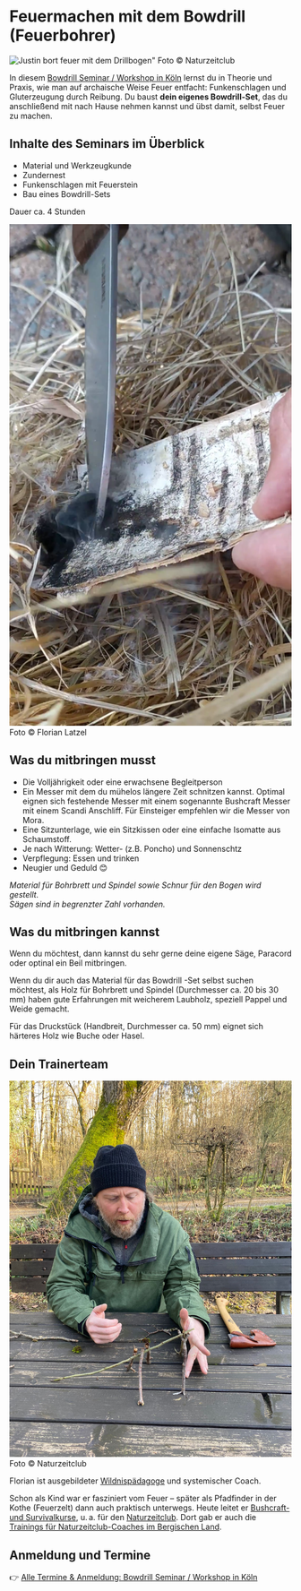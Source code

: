 # Feuermachen mit dem Bowdrill (Feuerbohrer)

![Justin bort feuer mit dem Drillbogen"](/images/justin-bowdrill-action.jpg)
Foto © Naturzeitclub

In diesem [Bowdrill Seminar / Workshop in Köln](https://florian.latzel.io/seminare/bowdrill-feuermachen.html) 
lernst du in Theorie und Praxis, 
wie man auf archaische Weise Feuer entfacht: Funkenschlagen und Gluterzeugung durch Reibung. 
Du baust **dein eigenes Bowdrill-Set**, 
das du anschließend mit nach Hause nehmen kannst und übst damit, selbst Feuer zu machen.

## Inhalte des Seminars im Überblick

- Material und Werkzeugkunde
- Zundernest
- Funkenschlagen mit Feuerstein
- Bau eines Bowdrill-Sets

Dauer ca. 4 Stunden  

![Übertragung der erzeugten Glut in das Glutnest](
/images/bowdrill-glut-uebertragung-glutnest.png "Übertragung der erzeugten Glut in das Glutnest")
Foto © Florian Latzel

## Was du mitbringen musst

- Die Volljährigkeit oder eine erwachsene Begleitperson
- Ein Messer mit dem du mühelos längere Zeit schnitzen kannst. 
Optimal eignen sich festehende Messer mit einem sogenannte Bushcraft Messer 
mit einem Scandi Anschliff. Für Einsteiger empfehlen wir die Messer von Mora.
- Eine Sitzunterlage, wie ein Sitzkissen oder eine einfache Isomatte aus Schaumstoff.
- Je nach Witterung: Wetter- (z.B. Poncho) und Sonnenschtz 
- Verpflegung: Essen und trinken
- Neugier und Geduld 😊  

*Material für Bohrbrett und Spindel sowie Schnur für den Bogen wird gestellt.  
Sägen sind in begrenzter Zahl vorhanden.*

## Was du mitbringen kannst

Wenn du möchtest, dann kannst du sehr gerne deine eigene Säge, Paracord
oder optinal ein Beil mitbringen.

Wenn du dir auch das Material für das Bowdrill -Set selbst suchen möchtest,
als Holz für Bohrbrett und Spindel (Durchmesser ca. 20 bis 30 mm) haben gute Erfahrungen mit weicherem Laubholz, 
speziell Pappel und Weide gemacht.

Für das Druckstück (Handbreit, Durchmesser ca. 50 mm) eignet sich härteres Holz wie Buche oder Hasel.

## Dein Trainerteam

![Florian baut das Modell einer Debris Hut](/images/florian-latzel-modell-debris-hut.jpg)
Foto © Naturzeitclub

Florian ist ausgebildeter [Wildnispädagoge](https://florian.latzel.io/thema/wildnispadagogik/) und systemischer Coach. 

Schon als Kind war er fasziniert vom Feuer – später als  Pfadfinder in der Kothe (Feuerzelt) dann auch praktisch unterwegs. 
Heute leitet er [Bushcraft- und Survivalkurse](https://florian.latzel.io/wildnistraining.html),
u. a. für den [Naturzeitclub](https://naturzeit.club). 
Dort gab er auch die [Trainings für Naturzeitclub-Coaches im Bergischen Land](
https://florian.latzel.io/bushcraft-training-naturzeitclub-coaches-bergischen-land.html).

## Anmeldung und Termine

👉 [Alle Termine & Anmeldung: Bowdrill Seminar / Workshop in Köln](https://florian.latzel.io/seminare/bowdrill-feuermachen.html)
